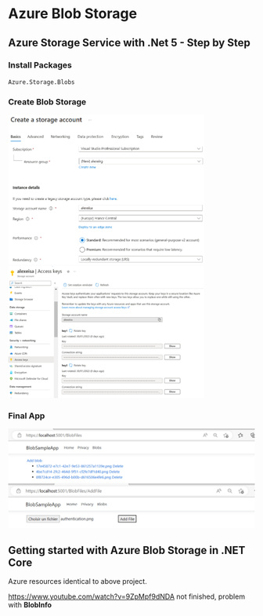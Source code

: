 # Azure Blob Storage

## Azure Storage Service with .Net 5 - Step by Step

### Install Packages
```
Azure.Storage.Blobs
```

### Create Blob Storage

<img src="/pictures/storage.png" title="storage"  width="400">
<img src="/pictures/connection_string.png" title="connection string"  width="400">

### Final App

<img src="/pictures/app.png" title="app"  width="800">
<img src="/pictures/app2.png" title="app"  width="800">



## Getting started with Azure Blob Storage in .NET Core 
Azure resources identical to above project.

https://www.youtube.com/watch?v=9ZpMpf9dNDA not finished, problem with **BlobInfo**


